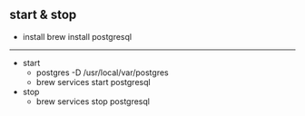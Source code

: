 ## start & stop

* install
  brew install postgresql
---
* start
  * postgres -D /usr/local/var/postgres
  * brew services start postgresql
* stop
  * brew services stop postgresql
